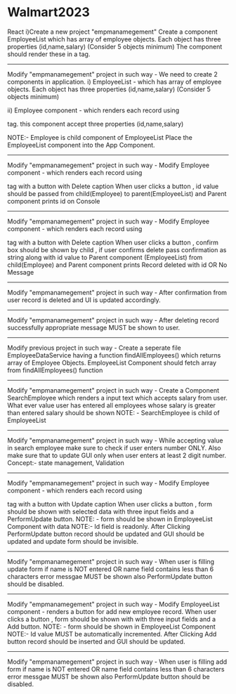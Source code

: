 # Walmart2023
React
i)Create a new project "empmanamegement"
Create a component EmployeeList which has array of employee objects.
Each object has three properties (id,name,salary) (Consider 5 objects minimum)
The component should render these in a <table> tag. 

------------------------------------------------------------------------------------
Modify "empmanamegement" project in such way -
We need to create 2 components in application.
i) EmployeeList - which has array of employee objects.
Each object has three properties (id,name,salary) (Consider 5 objects minimum)

ii) Employee component - which renders each record using <tbody> tag.
    this component accept three properties (id,name,salary)

NOTE:- Employee is child component of EmployeeList
           Place the EmployeeList component into the App Component.	


------------------------------------------------------------------------------------
Modify "empmanamegement" project in such way -
Modify Employee component - which renders each record using <tbody> tag with a button with Delete caption
          When user clicks a button , id value should be passed from child(Employee) to parent(EmployeeList) and Parent component prints id on Console

------------------------------------------------------------------------------------

Modify "empmanamegement" project in such way -
Modify Employee component - which renders each record using <tbody> tag with a button with Delete caption
          When user clicks a button , confirm box should be shown by child , if user confirms delete pass confirmation as string along with id value to Parent component (EmployeeList) from child(Employee) and Parent component prints Record deleted with id OR No Message

------------------------------------------------------------------------------------
Modify "empmanamegement" project in such way -
After confirmation from user record is deleted and UI is updated accordingly.



------------------------------------------------------------------------------------

Modify "empmanamegement" project in such way -
After deleting record successfully appropriate message MUST be shown to user.

------------------------------------------------------------------------------------
Modify previous project in such way -
Create a seperate file EmployeeDataService having a function findAllEmployees() which returns array of Employee Objects.
EmployeeList Component should fetch array from findAllEmployees() function



------------------------------------------------------------------------------------

Modify "empmanamegement" project in such way -
Create a Component SearchEmployee which renders a input text which accepts salary from user.
What ever value user has entered all employees whose salary is greater than entered salary should be shown
NOTE: - SearchEmployee is child of EmployeeList


------------------------------------------------------------------------------------

Modify "empmanamegement" project in such way -
While accepting value in search employee make sure to check if user enters number ONLY.
Also make sure that to update GUI only when user enters at least 2 digit number.
Concept:- state management, Validation

-----------------------------------------------------------------------------------------------------------------------
Modify "empmanamegement" project in such way -
Modify Employee component - which renders each record using <tbody> tag with a button with Update caption
          When user clicks a button , form should be shown with selected data with three input fields and a PerformUpdate button.
          NOTE: - form should be shown in EmployeeList Component with data
          NOTE:- Id field is readonly.
          After Clicking PerformUpdate button record should be updated and GUI should be updated and update form should be invisible.
	
----------------------------------------------------------------------------------------------------------------------------------
Modify "empmanamegement" project in such way -
	When user is filling update form if name is NOT entered OR name field contains less than 6 characters error messgae MUST be shown
	also PerformUpdate button should be disabled.
	
------------------------------------------------------------------------------------------------------------------------

Modify "empmanamegement" project in such way -
Modify EmployeeList component - renders a button for add new employee record.
          When user clicks a button , form should be shown with with three input fields and a Add button.
          NOTE: - form should be shown in EmployeeList Component   	
          NOTE:- Id value MUST be automatically incremented.
          After Clicking Add button record should be inserted and GUI should be updated.

----------------------------------------------------------------------------------------------------------------------------------------------------------------------

Modify "empmanamegement" project in such way -
	When user is filling add form if name is NOT entered OR name field contains less than 6 characters error messgae MUST be shown
	also PerformUpdate button should be disabled.
